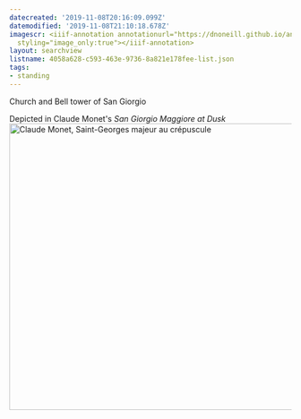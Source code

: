 ```yaml
---
datecreated: '2019-11-08T20:16:09.099Z'
datemodified: '2019-11-08T21:10:18.678Z'
imagescr: <iiif-annotation annotationurl="https://dnoneill.github.io/annotate/annotations/99f57ec0-0264-11ea-8361-88e9fe7026e8.json"
  styling="image_only:true"></iiif-annotation>
layout: searchview
listname: 4058a628-c593-463e-9736-8a821e178fee-list.json
tags:
- standing
---
```

Church and Bell tower of San Giorgio

Depicted in Claude Monet's <i>San Giorgio Maggiore at Dusk</i>
<a title="Claude Monet
 [Public domain], via Wikimedia Commons" href="https://commons.wikimedia.org/wiki/File:Claude_Monet,_Saint-Georges_majeur_au_cr%C3%A9puscule.jpg"><img width="512" alt="Claude Monet, Saint-Georges majeur au crépuscule" src="https://upload.wikimedia.org/wikipedia/commons/thumb/d/da/Claude_Monet%2C_Saint-Georges_majeur_au_cr%C3%A9puscule.jpg/512px-Claude_Monet%2C_Saint-Georges_majeur_au_cr%C3%A9puscule.jpg"></a>
